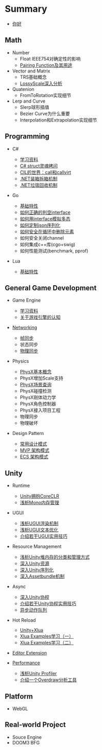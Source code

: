 # Summary

* [你好](README.md)

## Math
* Number
    * Float IEEE754对确定性的影响
    * [Pairing Function及其用途](Math/PairingFunction.md)
* Vector and Matrix
    * TRS基础概念
    * [LossyScale深入分析](Math/LossyScale.md)
* Quatenion
    * FromToRotation实现细节
* Lerp and Curve
    * Slerp球形插值
    * Bezier Curve为什么重要
    * Interpolation和Extrapolation实现细节

## Programming
* C#
  * [学习资料](Programming/CSharp/Readme.md)
  * [C# struct灵魂拷问](Programming/CSharp/dotNetStructQuestions.md)
  * [CIL的世界：call和callvirt](https://github.com/stakx/ecma-335/blob/master/docs/i.12.1.6.2.4-calling-methods.md)
  * [.NET装箱拆箱机制](Programming/CSharp/dotNetBoxing.md)
  * [.NET垃圾回收机制](Programming/CSharp/dotNetGC.md)

* Go
    * [基础特性](Programming/Golang/Golang.md)
    * [如何正确的判空interface](Programming/Golang/GolangCheckNil.md)
    * [如何用interface模拟多态](Programming/Golang/GolangMockPolymorphysm.md)
    * [如何定制json序列化](Programming/Golang/GolangJson.md)
    * [如何安全在循环中删除元素](Programming/Golang/GolangRemoveItemInLoop.md)
    * 如何安全关闭channel
    * 如何集成c++库(cgo+swig)
    * 如何性能测试(benchmark, pprof)

* Lua
    * [基础特性](Programming/Lua/Lua.md)


## General Game Development

* Game Engine
    * [学习资料](GameDev/GameEngine/GameEngineLearningMaterial.md)
    * [关于游戏引擎的认知](GameDev/GameEngine/AboutGameEngine.md)

* [Networking](GameDev/Network/README.md)
    * [帧同步](GameDev/Network/FrameLockStepSync.md)
    * 状态同步
    * [物理同步](GameDev/Network/NetworkedPhysics/IntroOfNetworkedPhysics.md)

* Physics
    * [PhysX基本概念](GameDev/Physics/PhysXBasics.md)
    * PhysX增加Scale支持
    * [PhysX场景查询](GameDev/Physics/PhysXSceneQuery.md)
    * PhysX碰撞检测
    * PhysX刚体动力学
    * PhysX角色控制器
    * PhysX接入项目工程
    * 物理同步
    * 物理破坏

* Design Pattern
    * [常用设计模式](GameDev/DesignPattern/CommonPatternsCollection.md)
    * [MVP 架构模式](GameDev/DesignPattern/MVP.md)
    * [ECS 架构模式](GameDev/DesignPattern/ECS.md)

## Unity
* Runtime
    * [Unity拥抱CoreCLR](GameDev/Unity/Runtime/MonoOrCLR.md)
    * [浅析Mono内存管理](GameDev/Unity/Runtime/DiveIntoMonoMemory.md)

* UGUI
    * [浅析UGUI渲染机制](GameDev/Unity/UGUI/UGUIRenderSystem.md)
    * [浅析UGUI文本优化](GameDev/Unity/UGUI/UGUIOptimization_TextFont.md)
    * [介绍若干UGUI实用技巧](GameDev/Unity/UGUI/UGUITipsOnHowTo.md)

* Resource Management
    * [浅析Unity堆内存的分类和管理方式](GameDev/Unity/Asset/README.md)
    * [深入Unity资源](GameDev/Unity/Asset/DiveIntoUnityAsset.md)
    * [深入Unity序列化](GameDev/Unity/Asset/DiveIntoUnitySerialization.md)
    * [深入Assetbundle机制](GameDev/Unity/Asset/DiveIntoAssetBundle.md)

* Async
    * [深入Unity协程](GameDev/Unity/Coroutine/DiveIntoUnityCoroutine.md)
    * [介绍若干Unity协程实用技巧](GameDev/Unity/Coroutine/CodeHappilyWithUnityCoroutine.md)
    * [异步动作队列](GameDev/Unity/Coroutine/CreateUsefulActionSequence.md)

* Hot Reload
    * [Unity+Xlua](Programming/Lua/Xlua/CodeHappierWithXlua.md)
    * [Xlua Examples学习（一）](Programming/Lua/Xlua/XluaExampleNotes.md)
    * [Xlua Examples学习（二）](Programming/Lua/Xlua/XluaExampleNotes02.md)

* [Editor Extension](GameDev/Unity/EditorExtension/README.md)

* [Performance](GameDev/Unity/PerformanceOptimizition/README.md)
    * [浅析Unity Profiler](GameDev/Unity/PerformanceOptimizition/HowToUseProfilerCorrectly.md)
    * [介绍一个Overdraw分析工具](GameDev/Unity/PerformanceOptimizition/CreateUsefulOverdrawIndicator.md)

## Platform
* WebGL

## Real-world Project

* Souce Engine
* DOOM3 BFG
